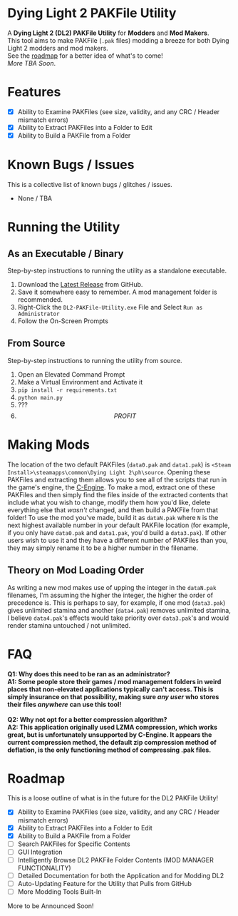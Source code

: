 # Dying Light 2 PAKFile Utility
A **Dying Light 2 (DL2) PAKFile Utility** for **Modders** and **Mod Makers**.<br>
This tool aims to make PAKFile (`.pak` files) modding a breeze for both Dying Light 2 modders and mod makers.<br>
See the [roadmap](https://github.com/RHQOnline/DL2-PAKFile-Utility#roadmap) for a better idea of what's to come!<br>
_More TBA Soon_.

# Features
- [x] Ability to Examine PAKFiles (see size, validity, and any CRC / Header mismatch errors)
- [x] Ability to Extract PAKFiles into a Folder to Edit
- [x] Ability to Build a PAKFile from a Folder

# Known Bugs / Issues
This is a collective list of known bugs / glitches / issues.
 * None / TBA

# Running the Utility
## As an Executable / Binary
Step-by-step instructions to running the utility as a standalone executable.
1. Download the [Latest Release](https://github.com/RHQOnline/DL2-PAKFile-Utility/releases/latest) from GitHub.
2. Save it somewhere easy to remember. A mod management folder is recommended.
3. Right-Click the `DL2-PAKFile-Utility.exe` File and Select `Run as Administrator`
4. Follow the On-Screen Prompts
## From Source
Step-by-step instructions to running the utility from source.
1. Open an Elevated Command Prompt
2. Make a Virtual Environment and Activate it
3. `pip install -r requirements.txt`
4. `python main.py`
5. ???
6. $$ PROFIT $$

# Making Mods
The location of the two default PAKFiles (`data0.pak` and `data1.pak`) is `<Steam Install>\steamapps\common\Dying Light 2\ph\source`. Opening these PAKFiles and extracting them allows you to see all of the scripts that run in the game's engine, the [C-Engine](https://en.wikipedia.org/wiki/Dying_Light_2_Stay_Human#Development). To make a mod, extract one of these PAKFiles and then simply find the files inside of the extracted contents that include what you wish to change, modify them how you'd like, delete everything else that *wasn't* changed, and then build a PAKFile from that folder! To use the mod you've made, build it as `dataN.pak` where `N` is the next highest available number in your default PAKFile location (for example, if you only have `data0.pak` and `data1.pak`, you'd build a `data3.pak`). If other users wish to use it and they have a different number of PAKFiles than you, they may simply rename it to be a higher number in the filename.
## Theory on Mod Loading Order
As writing a new mod makes use of upping the integer in the `dataN.pak` filenames, I'm assuming the higher the integer, the higher the order of precedence is. This is perhaps to say, for example, if one mod (`data3.pak`) gives unlimited stamina and another (`data4.pak`) removes unlimited stamina, I believe `data4.pak`'s effects would take priority over `data3.pak`'s and would render stamina untouched / not unlimited.

# FAQ
**Q1: Why does this need to be ran as an administrator?**<br>
**A1: Some people store their games / mod management folders in weird places that non-elevated applications typically can't access. This is simply insurance on that possibility, making sure _any user_ who stores their files _anywhere_ can use this tool!**<br><br>
**Q2: Why not opt for a better compression algorithm?**<br>
**A2: This application originally used LZMA compression, which works great, but is unfortunately unsupported by C-Engine. It appears the current compression method, the default zip compression method of deflation, is the only functioning method of compressing .pak files.**

# Roadmap
This is a loose outline of what is in the future for the DL2 PAKFile Utility!
- [x] Ability to Examine PAKFiles (see size, validity, and any CRC / Header mismatch errors)
- [x] Ability to Extract PAKFiles into a Folder to Edit
- [x] Ability to Build a PAKFile from a Folder
- [ ] Search PAKFiles for Specific Contents
- [ ] GUI Integration
- [ ] Intelligently Browse DL2 PAKFile Folder Contents (MOD MANAGER FUNCTIONALITY)
- [ ] Detailed Documentation for both the Application and for Modding DL2
- [ ] Auto-Updating Feature for the Utility that Pulls from GitHub
- [ ] More Modding Tools Built-In

More to be Announced Soon!
